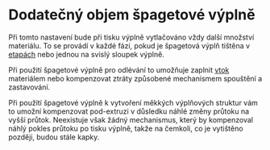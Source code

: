 Dodatečný objem špagetové výplně
====

Při tomto nastavení bude při tisku výplně vytlačováno vždy další množství materiálu. To se provádí v každé fázi, pokud je špagetová výplň tištěna v [etapách](spaghetti_infill_stepped.md) nebo jednou na svislý sloupek výplně.

Při použití špagetové výplně pro odlévání to umožňuje zaplnit [vtok](https://en.wikipedia.org/wiki/Sprue_\(manufacturing\)) materiálem nebo kompenzovat ztráty způsobené mechanismem spouštění a zastavování.

Při použití špagetové výplně k vytvoření měkkých výplňových struktur vám to umožní kompenzovat pod-extruzi v důsledku náhlé změny průtoku na vyšší průtok. Neexistuje však žádný mechanismus, který by kompenzoval náhlý pokles průtoku po tisku výplně, takže na čemkoli, co je vytištěno později, budou stále kapky.